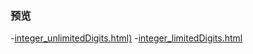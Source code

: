 ### 预览
-[integer_unlimitedDigits.html)](https://zpp-github.github.io/ife/5%E3%80%81%E5%8D%81%E8%BF%9B%E5%88%B6%E8%BD%AC%E4%BA%8C%E8%BF%9B%E5%88%B6/integer_unlimitedDigits.html)
-[integer_limitedDigits.html](https://zpp-github.github.io/ife/5%E3%80%81%E5%8D%81%E8%BF%9B%E5%88%B6%E8%BD%AC%E4%BA%8C%E8%BF%9B%E5%88%B6/integer_limitedDigits.html)
